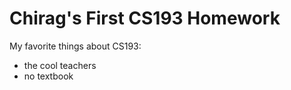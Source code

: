 # Chirag's First CS193 Homework

My favorite things about CS193:
- the cool teachers
- no textbook

